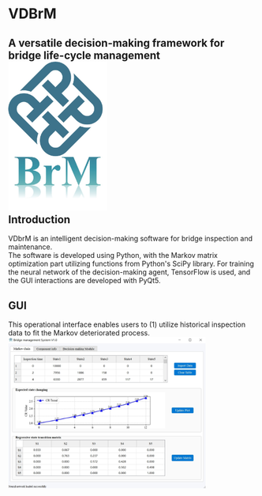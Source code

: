 # VDBrM
A versatile decision-making framework for bridge life-cycle management  
<img src="https://github.com/LAILI-civil/VDBrM/blob/main/logo.jpg" width="200px">  
Introduction 
-------
VDbrM is an intelligent decision-making software for bridge inspection and maintenance.<br>
The software is developed using Python, with the Markov matrix optimization part utilizing functions from Python's SciPy library. For training the neural network of the decision-making agent, TensorFlow is used, and the GUI interactions are developed with PyQt5.<br>

GUI 
-------
This operational interface enables users to (1) utilize historical inspection data to fit the Markov deteriorated process.<br>
<img src="https://github.com/LAILI-civil/VDBrM/blob/main/Module1.jpg" width="400px">  
